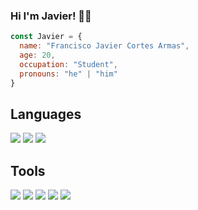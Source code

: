 ### Hi I'm Javier! 👋🏻
```javascript
const Javier = {
  name: "Francisco Javier Cortes Armas",
  age: 20,
  occupation: "Student",
  pronouns: "he" | "him"
}
```
## Languages
<img src="https://img.icons8.com/color/48/000000/c-plus-plus-logo.png"/> <img src="https://img.icons8.com/color/48/000000/python--v1.png"/> <img src="https://img.icons8.com/color/48/000000/javascript--v1.png"/>

## Tools
<img src="https://img.icons8.com/color/48/000000/visual-studio-code-2019.png"/> <img src="https://img.icons8.com/color/48/000000/git.png"/> <img src="https://img.icons8.com/color/48/000000/nodejs.png"/> <img src="https://img.icons8.com/color/48/000000/postgreesql.png"/> <img src="https://img.icons8.com/color/48/000000/bash.png"/>
<!--
**JavierCortesArmas/JavierCortesArmas** is a ✨ _special_ ✨ repository because its `README.md` (this file) appears on your GitHub profile.

Here are some ideas to get you started:

- 🔭 I’m currently working on ...
- 🌱 I’m currently learning ...
- 👯 I’m looking to collaborate on ...
- 🤔 I’m looking for help with ...
- 💬 Ask me about ...
- 📫 How to reach me: ...
- 😄 Pronouns: ...
- ⚡ Fun fact: ...
-->

